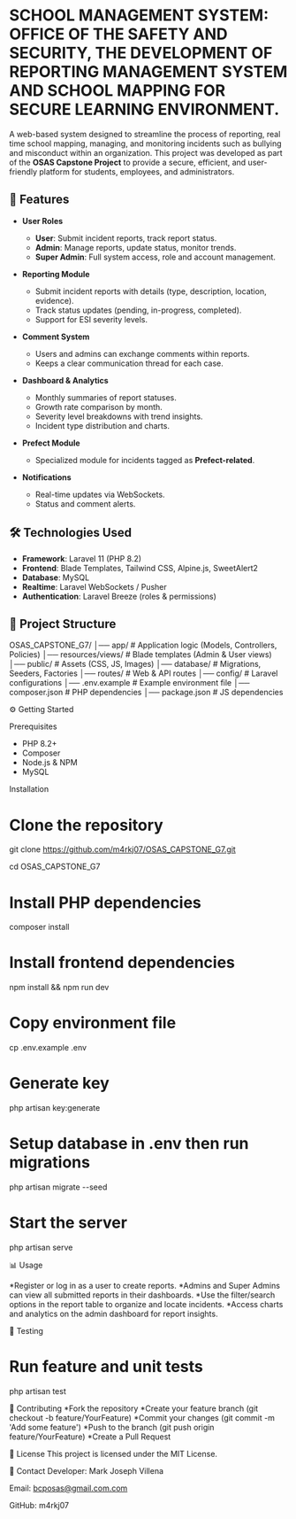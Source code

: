 # SCHOOL MANAGEMENT SYSTEM: OFFICE OF THE SAFETY AND SECURITY, THE DEVELOPMENT OF REPORTING MANAGEMENT SYSTEM AND SCHOOL MAPPING FOR SECURE LEARNING ENVIRONMENT.
 

A web-based system designed to streamline the process of reporting, real time school mapping, managing, and monitoring incidents such as bullying and misconduct within an organization. This project was developed as part of the **OSAS Capstone Project** to provide a secure, efficient, and user-friendly platform for students, employees, and administrators.  

## 🚀 Features  

- **User Roles**  
  - **User**: Submit incident reports, track report status.  
  - **Admin**: Manage reports, update status, monitor trends.  
  - **Super Admin**: Full system access, role and account management.  

- **Reporting Module**  
  - Submit incident reports with details (type, description, location, evidence).  
  - Track status updates (pending, in-progress, completed).  
  - Support for ESI severity levels.  

- **Comment System**  
  - Users and admins can exchange comments within reports.  
  - Keeps a clear communication thread for each case.  

- **Dashboard & Analytics**  
  - Monthly summaries of report statuses.  
  - Growth rate comparison by month.  
  - Severity level breakdowns with trend insights.  
  - Incident type distribution and charts.  

- **Prefect Module**  
  - Specialized module for incidents tagged as **Prefect-related**.  

- **Notifications**  
  - Real-time updates via WebSockets.  
  - Status and comment alerts.  

## 🛠️ Technologies Used  

- **Framework**: Laravel 11 (PHP 8.2)  
- **Frontend**: Blade Templates, Tailwind CSS, Alpine.js, SweetAlert2  
- **Database**: MySQL  
- **Realtime**: Laravel WebSockets / Pusher  
- **Authentication**: Laravel Breeze (roles & permissions)  


## 📂 Project Structure  

OSAS_CAPSTONE_G7/
│── app/                # Application logic (Models, Controllers, Policies)
│── resources/views/    # Blade templates (Admin & User views)
│── public/             # Assets (CSS, JS, Images)
│── database/           # Migrations, Seeders, Factories
│── routes/             # Web & API routes
│── config/             # Laravel configurations
│── .env.example        # Example environment file
│── composer.json       # PHP dependencies
│── package.json        # JS dependencies

⚙️ Getting Started

Prerequisites
* PHP 8.2+
* Composer
* Node.js & NPM
* MySQL

Installation
# Clone the repository
git clone https://github.com/m4rkj07/OSAS_CAPSTONE_G7.git

cd OSAS_CAPSTONE_G7

# Install PHP dependencies
composer install

# Install frontend dependencies
npm install && npm run dev

# Copy environment file
cp .env.example .env

# Generate key
php artisan key:generate

# Setup database in .env then run migrations
php artisan migrate --seed

# Start the server
php artisan serve

📊 Usage

*Register or log in as a user to create reports.
*Admins and Super Admins can view all submitted reports in their dashboards.
*Use the filter/search options in the report table to organize and locate incidents.
*Access charts and analytics on the admin dashboard for report insights.

🧪 Testing

# Run feature and unit tests
php artisan test

🤝 Contributing
*Fork the repository
*Create your feature branch (git checkout -b feature/YourFeature)
*Commit your changes (git commit -m 'Add some feature')
*Push to the branch (git push origin feature/YourFeature)
*Create a Pull Request

📜 License
This project is licensed under the MIT License.

📧 Contact
Developer: Mark Joseph Villena

Email: bcposas@gmail.com.com

GitHub: m4rkj07
